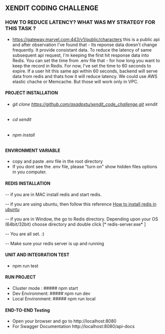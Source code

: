 ## XENDIT CODING CHALLENGE

### HOW TO REDUCE LATENCY? WHAT WAS MY STRATEGY FOR THIS TASK ?
- https://gateway.marvel.com:443/v1/public/characters this is a public api and after observation I've found that - Its reponse data doesn't change frequently. It provide consistant data. To reduce the latency of same subsequent api request, I'm keeping the first hit response data  into Redis. You can set the time from .env file that - for how long you want to keep the record in Redis. For now, I've set the time to 60 seconds to expire. If a user hit this same api within 60 seconds, backend will serve data from redis and thats how it will reduce latency.
We could use AWS elastic chache or Memcache. But those will work only in VPC.  


#### PROJECT INSTALLATION
- ###### git clone https://github.com/asadpstu/xendit_code_challenge.git xendit
- ###### cd xendit
- ###### npm install

#### ENVIRONMENT VARIABLE
- copy and paste .env file in the root directory
- If you dont see the .env file, please "turn on" show hidden files options in you computer.

#### REDIS INSTALLATION
-- if you are in MAC install redis and start redis.

-- if you are using ubuntu, then follow this reference [How to install redis in ubuntu](https://www.digitalocean.com/community/tutorials/how-to-install-and-secure-redis-on-ubuntu-18-04)

-- if you are in Window, the go to Redis directory. Depending upon your OS (64bit/32bit) choose directory and double click [* redis-server.exe* ]

-- You are all set. :)

-- Make sure your redis server is up and running

#### UNIT AND INTEGRATION TEST
- npm run test 

#### RUN PROJECT

- Cluster mode :   ##### npm start     
- Dev Environment:  ##### npm run dev   
- Local Environment: ##### npm run local 

#### END-TO-END Testing
- Open your browser and go to http://localhost:8080
- For Swagger Documentation http://localhost:8080/api-docs




